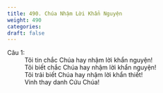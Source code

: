 ```yaml
---
title: 490. Chúa Nhậm Lời Khẩn Nguyện
weight: 490
categories: 
draft: false
---
```

<dl><dt>Câu 1:</dt><dd data-verse="1">Tôi tin chắc Chúa hay nhậm lời khẩn nguyện! <br/>Tôi biết chắc Chúa hay nhậm lời khẩn nguyện! <br/>Tôi trải biết Chúa hay nhậm lời khẩn thiết! <br/>Vinh thay danh Cứu Chúa! </dd></dl>